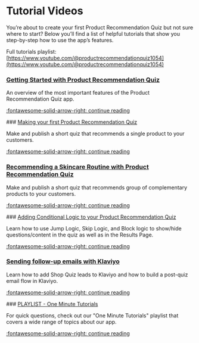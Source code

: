 # Tutorial Videos

You’re about to create your first Product Recommendation Quiz but not sure where to start? Below you’ll find a list of helpful tutorials that show you step-by-step how to use the app’s features.

Full tutorials playlist: [https://www.youtube.com/@productrecommendationquiz1054](https://www.youtube.com/@productrecommendationquiz1054)

### [Getting Started with Product Recommendation Quiz](getting-started.md)

An overview of the most important features of the Product Recommendation Quiz app.

[:fontawesome-solid-arrow-right: continue reading](getting-started.md)

### [Making your first Product Recommendation Quiz](making-first-quiz.md)

Make and publish a short quiz that recommends a single product to your customers.

[:fontawesome-solid-arrow-right: continue reading](making-first-quiz.md)

### [Recommending a Skincare Routine with Product Recommendation Quiz](skincare-routine.md)

Make and publish a short quiz that recommends group of complementary products to your customers.

[:fontawesome-solid-arrow-right: continue reading](skincare-routine.md)

### [Adding Conditional Logic to your Product Recommendation Quiz](conditional-logic.md)

Learn how to use Jump Logic, Skip Logic, and Block logic to show/hide questions/content in the quiz as well as in the Results Page.

[:fontawesome-solid-arrow-right: continue reading](conditional-logic.md)

### [Sending follow-up emails with Klaviyo](follow-up-emails-klaviyo.md)

Learn how to add Shop Quiz leads to Klaviyo and how to build a post-quiz email flow in Klaviyo.

[:fontawesome-solid-arrow-right: continue reading](follow-up-emails-klaviyo.md)

### [PLAYLIST - One Minute Tutorials](playlist-one-minute-tutorials.md)

For quick questions, check out our "One Minute Tutorials" playlist that covers a wide range of topics about our app.

[:fontawesome-solid-arrow-right: continue reading](playlist-one-minute-tutorials.md)


